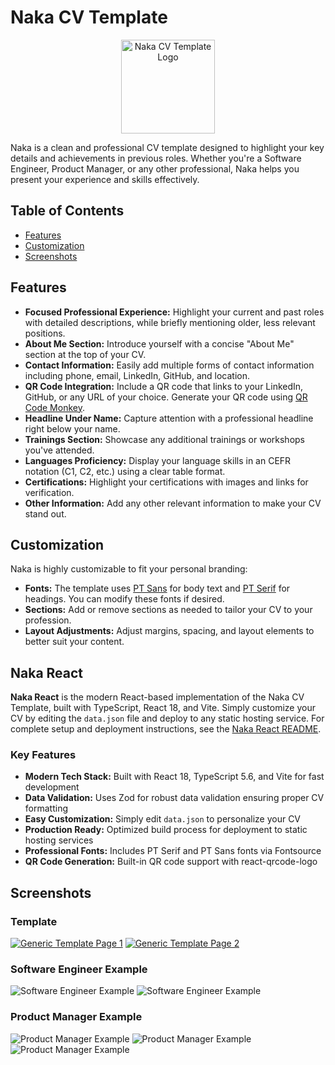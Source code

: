 # Naka CV Template

<p style="text-align: center">
  <img src="naka.png" alt="Naka CV Template Logo" width="150" height="150">
</p>

Naka is a clean and professional CV template designed to highlight your key details and achievements in previous roles. Whether you're a Software Engineer, Product Manager, or any other professional, Naka helps you present your experience and skills effectively.

## Table of Contents

- [Features](#features)
- [Customization](#customization)
- [Screenshots](#screenshots)

## Features

- **Focused Professional Experience:** Highlight your current and past roles with detailed descriptions, while briefly mentioning older, less relevant positions.
- **About Me Section:** Introduce yourself with a concise "About Me" section at the top of your CV.
- **Contact Information:** Easily add multiple forms of contact information including phone, email, LinkedIn, GitHub, and location.
- **QR Code Integration:** Include a QR code that links to your LinkedIn, GitHub, or any URL of your choice. Generate your QR code using [QR Code Monkey](https://www.qrcode-monkey.com/).
- **Headline Under Name:** Capture attention with a professional headline right below your name.
- **Trainings Section:** Showcase any additional trainings or workshops you've attended.
- **Languages Proficiency:** Display your language skills in an CEFR notation (C1, C2, etc.) using a clear table format.
- **Certifications:** Highlight your certifications with images and links for verification.
- **Other Information:** Add any other relevant information to make your CV stand out.

## Customization

Naka is highly customizable to fit your personal branding:

- **Fonts:** The template uses [PT Sans](https://fonts.google.com/specimen/PT+Sans) for body text and [PT Serif](https://fonts.google.com/specimen/PT+Serif) for headings. You can modify these fonts if desired.
- **Sections:** Add or remove sections as needed to tailor your CV to your profession.
- **Layout Adjustments:** Adjust margins, spacing, and layout elements to better suit your content.

## Naka React

**Naka React** is the modern React-based implementation of the Naka CV Template, built with TypeScript, React 18, and Vite. Simply customize your CV by editing the `data.json` file and deploy to any static hosting service. For complete setup and deployment instructions, see the [Naka React README](./naka-react/README.md).

### Key Features

- **Modern Tech Stack:** Built with React 18, TypeScript 5.6, and Vite for fast development
- **Data Validation:** Uses Zod for robust data validation ensuring proper CV formatting
- **Easy Customization:** Simply edit `data.json` to personalize your CV
- **Production Ready:** Optimized build process for deployment to static hosting services
- **Professional Fonts:** Includes PT Serif and PT Sans fonts via Fontsource
- **QR Code Generation:** Built-in QR code support with react-qrcode-logo

## Screenshots

### Template

[![Generic Template Page 1](./screenshots/naka-cv-generic/naka-cv-generic_page-0001.jpg)](./screenshots/naka-cv-generic/naka-cv-generic_page-0001.jpg)
[![Generic Template Page 2](./screenshots/naka-cv-generic/naka-cv-generic_page-0002.jpg)](./screenshots/naka-cv-generic/naka-cv-generic_page-0002.jpg)

### Software Engineer Example

![Software Engineer Example](./screenshots/naka-cv-example-1-software-engineer/naka-cv-example-1_page-0001.jpg)
![Software Engineer Example](./screenshots/naka-cv-example-1-software-engineer/naka-cv-example-1_page-0002.jpg)

### Product Manager Example

![Product Manager Example](./screenshots/naka-cv-example-2-product-manager/naka-cv-example-2_page-0001.jpg)
![Product Manager Example](./screenshots/naka-cv-example-2-product-manager/naka-cv-example-2_page-0002.jpg)
![Product Manager Example](./screenshots/naka-cv-example-2-product-manager/naka-cv-example-2_page-0003.jpg)

